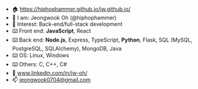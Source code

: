 - 🏠 https://hiphophammer.github.io/jw.github.io/
- 👋 I am:      Jeongwook Oh (@hiphophammer)
- 👀 Interest:  Back-end/full-stack development
- ⌨️ Front end: **JavaScript**, React
- ⌨️ Back end:  **Node.js**, Express, TypeScript, **Python**, Flask, SQL (MySQL, PostgreSQL, SQLAlchemy), MongoDB, Java
- ⌨️ OS: Linux, Windows
- ⌨️ Others:    C, C++, C#
- 👥 www.linkedin.com/in/jw-oh/
- 📫 jeongwook0704@gmail.com

<!---
hiphophammer/hiphophammer is a ✨ special ✨ repository because its `README.md` (this file) appears on your GitHub profile.
You can click the Preview link to take a look at your changes.
--->
